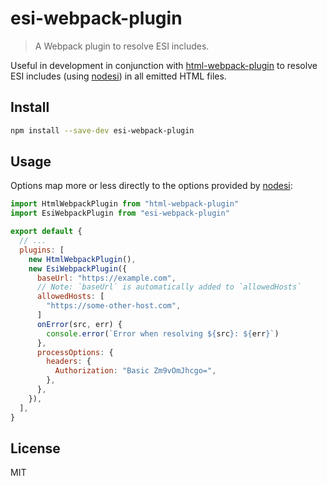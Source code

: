 # esi-webpack-plugin

> A Webpack plugin to resolve ESI includes.

Useful in development in conjunction with [html-webpack-plugin](https://github.com/jantimon/html-webpack-plugin) to resolve ESI includes (using [nodesi](https://github.com/Schibsted-Tech-Polska/nodesi)) in all emitted HTML files.

## Install

```sh
npm install --save-dev esi-webpack-plugin
```

## Usage

Options map more or less directly to the options provided by
[nodesi](https://github.com/Schibsted-Tech-Polska/nodesi):

```javascript
import HtmlWebpackPlugin from "html-webpack-plugin"
import EsiWebpackPlugin from "esi-webpack-plugin"

export default {
  // ...
  plugins: [
    new HtmlWebpackPlugin(),
    new EsiWebpackPlugin({
      baseUrl: "https://example.com",
      // Note: `baseUrl` is automatically added to `allowedHosts`
      allowedHosts: [
        "https://some-other-host.com",
      ]
      onError(src, err) {
        console.error(`Error when resolving ${src}: ${err}`)
      },
      processOptions: {
        headers: {
          Authorization: "Basic Zm9vOmJhcgo=",
        },
      },
    }),
  ],
}
```

## License

MIT
